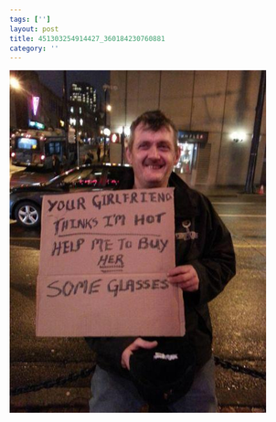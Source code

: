 ```yaml
---
tags: ['']
layout: post
title: 451303254914427_360184230760881
category: ''
---
```

![451303254914427_360184230760881](/uploads/2013-3-10-451303254914427_360184230760881.jpg)
